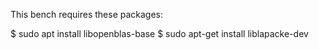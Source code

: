 This bench requires these packages:

$ sudo apt install libopenblas-base
$ sudo apt-get install liblapacke-dev

